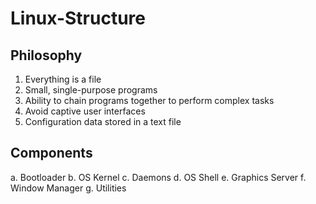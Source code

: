# Linux-Structure

## Philosophy
1. Everything is a file
2. Small, single-purpose programs
3. Ability to chain programs together to perform complex tasks
4. Avoid captive user interfaces
5. Configuration data stored in a text file

## Components
a. Bootloader
b. OS Kernel
c. Daemons
d. OS Shell
e. Graphics Server
f. Window Manager
g. Utilities
